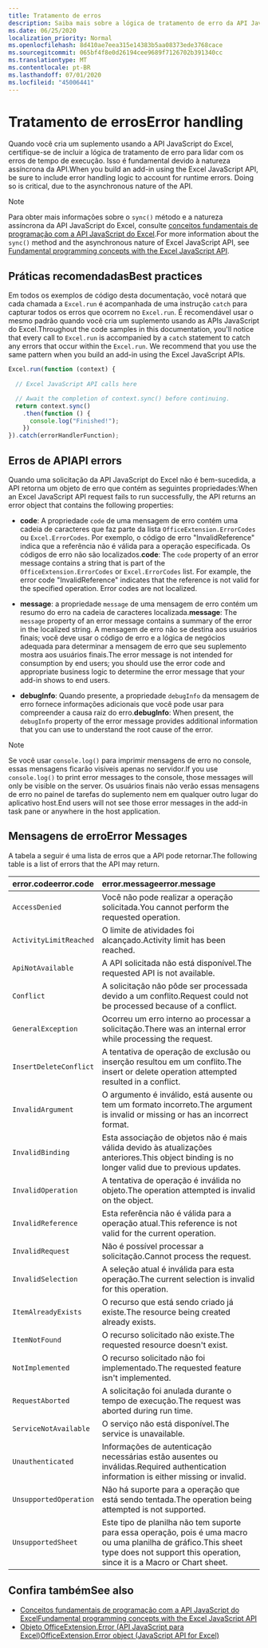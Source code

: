 ```yaml
---
title: Tratamento de erros
description: Saiba mais sobre a lógica de tratamento de erro da API JavaScript do Excel para considerar os erros de tempo de execução.
ms.date: 06/25/2020
localization_priority: Normal
ms.openlocfilehash: 8d410ae7eea315e14383b5aa08373ede3768cace
ms.sourcegitcommit: 065bf4f8e0d26194cee9689f7126702b391340cc
ms.translationtype: MT
ms.contentlocale: pt-BR
ms.lasthandoff: 07/01/2020
ms.locfileid: "45006441"
---
```

# <a name="error-handling"></a><span data-ttu-id="6556d-103">Tratamento de erros</span><span class="sxs-lookup"><span data-stu-id="6556d-103">Error handling</span></span>

<span data-ttu-id="6556d-p101">Quando você cria um suplemento usando a API JavaScript do Excel, certifique-se de incluir a lógica de tratamento de erro para lidar com os erros de tempo de execução. Isso é fundamental devido à natureza assíncrona da API.</span><span class="sxs-lookup"><span data-stu-id="6556d-p101">When you build an add-in using the Excel JavaScript API, be sure to include error handling logic to account for runtime errors. Doing so is critical, due to the asynchronous nature of the API.</span></span>

> [!NOTE]
> <span data-ttu-id="6556d-106">Para obter mais informações sobre o `sync()` método e a natureza assíncrona da API JavaScript do Excel, consulte [conceitos fundamentais de programação com a API JavaScript do Excel](excel-add-ins-core-concepts.md).</span><span class="sxs-lookup"><span data-stu-id="6556d-106">For more information about the `sync()` method and the asynchronous nature of Excel JavaScript API, see [Fundamental programming concepts with the Excel JavaScript API](excel-add-ins-core-concepts.md).</span></span>

## <a name="best-practices"></a><span data-ttu-id="6556d-107">Práticas recomendadas</span><span class="sxs-lookup"><span data-stu-id="6556d-107">Best practices</span></span>

<span data-ttu-id="6556d-p102">Em todos os exemplos de código desta documentação, você notará que cada chamada a `Excel.run` é acompanhada de uma instrução `catch` para capturar todos os erros que ocorrem no `Excel.run`. É recomendável usar o mesmo padrão quando você cria um suplemento usando as APIs JavaScript do Excel.</span><span class="sxs-lookup"><span data-stu-id="6556d-p102">Throughout the code samples in this documentation, you'll notice that every call to `Excel.run` is accompanied by a `catch` statement to catch any errors that occur within the `Excel.run`. We recommend that you use the same pattern when you build an add-in using the Excel JavaScript APIs.</span></span>

```js
Excel.run(function (context) {
  
  // Excel JavaScript API calls here

  // Await the completion of context.sync() before continuing.
  return context.sync()
    .then(function () {
      console.log("Finished!");
    })
}).catch(errorHandlerFunction);
```

## <a name="api-errors"></a><span data-ttu-id="6556d-110">Erros de API</span><span class="sxs-lookup"><span data-stu-id="6556d-110">API errors</span></span>

<span data-ttu-id="6556d-111">Quando uma solicitação da API JavaScript do Excel não é bem-sucedida, a API retorna um objeto de erro que contém as seguintes propriedades:</span><span class="sxs-lookup"><span data-stu-id="6556d-111">When an Excel JavaScript API request fails to run successfully, the API returns an error object that contains the following properties:</span></span>

- <span data-ttu-id="6556d-p103">**code**:  A propriedade `code` de uma mensagem de erro contém uma cadeia de caracteres que faz parte da lista `OfficeExtension.ErrorCodes` ou `Excel.ErrorCodes`. Por exemplo, o código de erro "InvalidReference" indica que a referência não é válida para a operação especificada. Os códigos de erro não são localizados.</span><span class="sxs-lookup"><span data-stu-id="6556d-p103">**code**:  The `code` property of an error message contains a string that is part of the `OfficeExtension.ErrorCodes` or `Excel.ErrorCodes` list. For example, the error code "InvalidReference" indicates that the reference is not valid for the specified operation. Error codes are not localized.</span></span>

- <span data-ttu-id="6556d-115">**message**: a propriedade `message` de uma mensagem de erro contém um resumo do erro na cadeia de caracteres localizada.</span><span class="sxs-lookup"><span data-stu-id="6556d-115">**message**: The `message` property of an error message contains a summary of the error in the localized string.</span></span> <span data-ttu-id="6556d-116">A mensagem de erro não se destina aos usuários finais; você deve usar o código de erro e a lógica de negócios adequada para determinar a mensagem de erro que seu suplemento mostra aos usuários finais.</span><span class="sxs-lookup"><span data-stu-id="6556d-116">The error message is not intended for consumption by end users; you should use the error code and appropriate business logic to determine the error message that your add-in shows to end users.</span></span>

- <span data-ttu-id="6556d-117">**debugInfo**: Quando presente, a propriedade `debugInfo` da mensagem de erro fornece informações adicionais que você pode usar para compreender a causa raiz do erro.</span><span class="sxs-lookup"><span data-stu-id="6556d-117">**debugInfo**: When present, the `debugInfo` property of the error message provides additional information that you can use to understand the root cause of the error.</span></span>

> [!NOTE]
> <span data-ttu-id="6556d-118">Se você usar `console.log()` para imprimir mensagens de erro no console, essas mensagens ficarão visíveis apenas no servidor.</span><span class="sxs-lookup"><span data-stu-id="6556d-118">If you use `console.log()` to print error messages to the console, those messages will only be visible on the server.</span></span> <span data-ttu-id="6556d-119">Os usuários finais não verão essas mensagens de erro no painel de tarefas do suplemento nem em qualquer outro lugar do aplicativo host.</span><span class="sxs-lookup"><span data-stu-id="6556d-119">End users will not see those error messages in the add-in task pane or anywhere in the host application.</span></span>

## <a name="error-messages"></a><span data-ttu-id="6556d-120">Mensagens de erro</span><span class="sxs-lookup"><span data-stu-id="6556d-120">Error Messages</span></span>

<span data-ttu-id="6556d-121">A tabela a seguir é uma lista de erros que a API pode retornar.</span><span class="sxs-lookup"><span data-stu-id="6556d-121">The following table is a list of errors that the API may return.</span></span>

|<span data-ttu-id="6556d-122">error.code</span><span class="sxs-lookup"><span data-stu-id="6556d-122">error.code</span></span> | <span data-ttu-id="6556d-123">error.message</span><span class="sxs-lookup"><span data-stu-id="6556d-123">error.message</span></span> |
|:----------|:--------------|
|`AccessDenied` |<span data-ttu-id="6556d-124">Você não pode realizar a operação solicitada.</span><span class="sxs-lookup"><span data-stu-id="6556d-124">You cannot perform the requested operation.</span></span>|
|`ActivityLimitReached`|<span data-ttu-id="6556d-125">O limite de atividades foi alcançado.</span><span class="sxs-lookup"><span data-stu-id="6556d-125">Activity limit has been reached.</span></span>|
|`ApiNotAvailable`|<span data-ttu-id="6556d-126">A API solicitada não está disponível.</span><span class="sxs-lookup"><span data-stu-id="6556d-126">The requested API is not available.</span></span>|
|`Conflict`|<span data-ttu-id="6556d-127">A solicitação não pôde ser processada devido a um conflito.</span><span class="sxs-lookup"><span data-stu-id="6556d-127">Request could not be processed because of a conflict.</span></span>|
|`GeneralException`|<span data-ttu-id="6556d-128">Ocorreu um erro interno ao processar a solicitação.</span><span class="sxs-lookup"><span data-stu-id="6556d-128">There was an internal error while processing the request.</span></span>|
|`InsertDeleteConflict`|<span data-ttu-id="6556d-129">A tentativa de operação de exclusão ou inserção resultou em um conflito.</span><span class="sxs-lookup"><span data-stu-id="6556d-129">The insert or delete operation attempted resulted in a conflict.</span></span>|
|`InvalidArgument` |<span data-ttu-id="6556d-130">O argumento é inválido, está ausente ou tem um formato incorreto.</span><span class="sxs-lookup"><span data-stu-id="6556d-130">The argument is invalid or missing or has an incorrect format.</span></span>|
|`InvalidBinding`  |<span data-ttu-id="6556d-131">Esta associação de objetos não é mais válida devido às atualizações anteriores.</span><span class="sxs-lookup"><span data-stu-id="6556d-131">This object binding is no longer valid due to previous updates.</span></span>|
|`InvalidOperation`|<span data-ttu-id="6556d-132">A tentativa de operação é inválida no objeto.</span><span class="sxs-lookup"><span data-stu-id="6556d-132">The operation attempted is invalid on the object.</span></span>|
|`InvalidReference`|<span data-ttu-id="6556d-133">Esta referência não é válida para a operação atual.</span><span class="sxs-lookup"><span data-stu-id="6556d-133">This reference is not valid for the current operation.</span></span>|
|`InvalidRequest`  |<span data-ttu-id="6556d-134">Não é possível processar a solicitação.</span><span class="sxs-lookup"><span data-stu-id="6556d-134">Cannot process the request.</span></span>|
|`InvalidSelection`|<span data-ttu-id="6556d-135">A seleção atual é inválida para esta operação.</span><span class="sxs-lookup"><span data-stu-id="6556d-135">The current selection is invalid for this operation.</span></span>|
|`ItemAlreadyExists`|<span data-ttu-id="6556d-136">O recurso que está sendo criado já existe.</span><span class="sxs-lookup"><span data-stu-id="6556d-136">The resource being created already exists.</span></span>|
|`ItemNotFound` |<span data-ttu-id="6556d-137">O recurso solicitado não existe.</span><span class="sxs-lookup"><span data-stu-id="6556d-137">The requested resource doesn't exist.</span></span>|
|`NotImplemented`  |<span data-ttu-id="6556d-138">O recurso solicitado não foi implementado.</span><span class="sxs-lookup"><span data-stu-id="6556d-138">The requested feature isn't implemented.</span></span>|
|`RequestAborted`|<span data-ttu-id="6556d-139">A solicitação foi anulada durante o tempo de execução.</span><span class="sxs-lookup"><span data-stu-id="6556d-139">The request was aborted during run time.</span></span>|
|`ServiceNotAvailable`|<span data-ttu-id="6556d-140">O serviço não está disponível.</span><span class="sxs-lookup"><span data-stu-id="6556d-140">The service is unavailable.</span></span>|
|`Unauthenticated` |<span data-ttu-id="6556d-141">Informações de autenticação necessárias estão ausentes ou inválidas.</span><span class="sxs-lookup"><span data-stu-id="6556d-141">Required authentication information is either missing or invalid.</span></span>|
|`UnsupportedOperation`|<span data-ttu-id="6556d-142">Não há suporte para a operação que está sendo tentada.</span><span class="sxs-lookup"><span data-stu-id="6556d-142">The operation being attempted is not supported.</span></span>|
|`UnsupportedSheet`|<span data-ttu-id="6556d-143">Este tipo de planilha não tem suporte para essa operação, pois é uma macro ou uma planilha de gráfico.</span><span class="sxs-lookup"><span data-stu-id="6556d-143">This sheet type does not support this operation, since it is a Macro or Chart sheet.</span></span>|

## <a name="see-also"></a><span data-ttu-id="6556d-144">Confira também</span><span class="sxs-lookup"><span data-stu-id="6556d-144">See also</span></span>

- [<span data-ttu-id="6556d-145">Conceitos fundamentais de programação com a API JavaScript do Excel</span><span class="sxs-lookup"><span data-stu-id="6556d-145">Fundamental programming concepts with the Excel JavaScript API</span></span>](excel-add-ins-core-concepts.md)
- [<span data-ttu-id="6556d-146">Objeto OfficeExtension.Error (API JavaScript para Excel)</span><span class="sxs-lookup"><span data-stu-id="6556d-146">OfficeExtension.Error object (JavaScript API for Excel)</span></span>](/javascript/api/office/officeextension.error?view=excel-js-preview)
